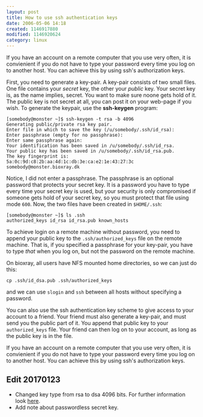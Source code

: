 ```yaml
---
layout: post
title: How to use ssh authentication keys
date: 2006-05-06 14:18
created: 1146917880
modified: 1146920624
category: linux
---
```


If you have an account on a remote computer that you use very
often, it is convienient if you do not have to type your password
every time you log on to another host. You can achieve this by using
ssh's authorization keys.

First, you need to generate a key-pair. A key-pair consists of two
small files. One file contains your _secret_ key, the other your
_public_ key. Your secret key is, as the name implies, secret. You
want to make sure noone gets hold of it. The public key is not secret
at all, you can post it on your web-page if you wish. To generate the
keypair, use the __ssh-keygen__ program:

    [somebody@monster ~]$ ssh-keygen -t rsa -b 4096
    Generating public/private rsa key pair.
    Enter file in which to save the key (/u/somebody/.ssh/id_rsa):
    Enter passphrase (empty for no passphrase):
    Enter same passphrase again:
    Your identification has been saved in /u/somebody/.ssh/id_rsa.
    Your public key has been saved in /u/somebody/.ssh/id_rsa.pub.
    The key fingerprint is:
    5a:0c:9d:c8:2b:aa:4d:1c:db:3e:ca:e2:1e:43:27:3c
    somebody@monster.bioxray.dk

Notice, I did not enter a passphrase. The passphrase is an optional
password that protects your secret key. It is a password you have to
type every time your secret key is used, but your security is only
compromised if someone gets hold of your secret key, so you must
protect that file using mode `600`. Now, the two files have been
created in `$HOME/.ssh`:

    [somebody@monster ~]$ ls .ssh
    authorized_keys id_rsa id_rsa.pub known_hosts

To achieve login on a remote machine without password, you need to
append your public key to the `.ssh/authorized_keys` file on the
remote machine. That is, if you specified a passphrase for your
key-pair, you have to type _that_ when you log on, but not the
password on the remote machine.

On bioxray, all users have NFS mounted home directories, so we can
just do this:

    cp .ssh/id_dsa.pub .ssh/authorized_keys

and we can use `slogin` and `ssh` between all hosts without specifying
a password.

You can also use the ssh authentication key scheme to give access to
your account to a friend. Your friend must also generate a key-pair,
and must send you the public part of it. You append that public key to
your `authorized_keys` file. Your friend can then log on to your
account, as long as the public key is in the file.

If you have an account on a remote computer that you use very often,
it is convienient if you do not have to type your password every time
you log on to another host. You can achieve this by using ssh's
authorization keys.

## Edit 20170123

* Changed key type from rsa to dsa 4096 bits. For further information
look [here](https://help.ubuntu.com/community/SSH/OpenSSH/Keys).
* Add note about passwordless secret key.
